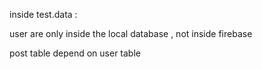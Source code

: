 inside test.data : 

user are only inside the local database , not inside firebase

post table depend on user table 